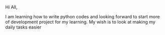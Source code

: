 Hi All,

I am learning how to write python codes and looking forward to start more of development project for my learning.
My wish is to look at making my daily tasks easier
